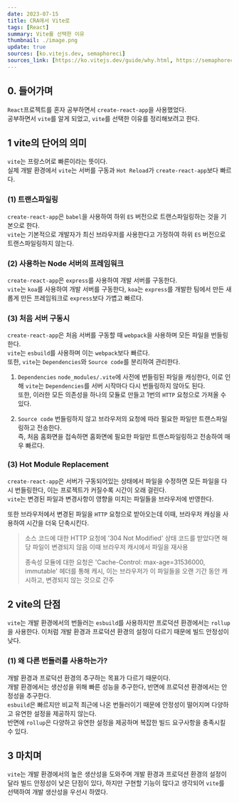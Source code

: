 ```yaml
---
date: 2023-07-15
title: CRA에서 Vite로
tags: [React]
summary: Vite를 선택한 이유
thumbnail: ./image.png
update: true
sources: [ko.vitejs.dev, semaphoreci]
sources_link: [https://ko.vitejs.dev/guide/why.html, https://semaphoreci.com/blog/vite]
---
```



## 0. 들어가며
`React`프로젝트를 혼자 공부하면서 `create-react-app`을 사용했었다.  
공부하면서 `vite`를 알게 되었고, `vite`를 선택한 이유를 정리해보려고 한다.

## 1 vite의 단어의 의미
`vite`는 프랑스어로 빠른이라는 뜻이다.  
실제 개발 환경에서 `vite`는 서버를 구동과 `Hot Reload`가 `create-react-app`보다 빠르다.

### (1) 트랜스파일링
`create-react-app`은 `babel`을 사용하여 하위 `ES` 버전으로 트랜스파일링하는 것을 기본으로 한다.  
`vite`는 기본적으로 개발자가 최신 브라우저를 사용한다고 가정하여 하위 `ES` 버전으로 트랜스파일링하지 않는다.  

### (2) 사용하는 Node 서버의 프레임워크
`create-react-app`은 `express`를 사용하여 개발 서버를 구동한다.  
`vite`는 `koa`를 사용하여 개발 서버를 구동한다, `koa`는 `express`를 개발한 팀에서 만든 새롭게 만든 프레임워크로 `express`보다 가볍고 빠르다.  

### (3) 처음 서버 구동시
`create-react-app`은 처음 서버를 구동할 때 `webpack`을 사용하며 모든 파일을 번들링한다.  
`vite`는 `esbuild`를 사용하며 이는 `webpack`보다 빠르다.  
또한, `vite`는 `Dependencies`와 `Source code`를 분리하여 관리한다.  

1. `Dependencies`
`node_modules/.vite`에 사전에 번들링된 파일을 캐싱한다, 이로 인해 `vite`는 `Dependencies`를 서버 시작마다 다시 번들링하지 않아도 된다.  
또한, 이러한 모든 의존성을 하나의 모듈로 만들고 1번의 `HTTP` 요청으로 가져올 수 있다.

2. `Source code`
번들링하지 않고 브라우저의 요청에 따라 필요한 파일만 트랜스파일링하고 전송한다.  
즉, 처음 홈화면을 접속하면 홈화면에 필요한 파일만 트랜스파일링하고 전송하여 매우 빠르다.

### (3) Hot Module Replacement
`create-react-app`은 서버가 구동되어있는 상태에서 파일을 수정하면 모든 파일을 다시 번들링한다, 이는 프로젝트가 커질수록 시간이 오래 걸린다.  
`vite`는 변경된 파일과 변경사항이 영향을 미치는 파일들을 브라우저에 반영한다.  

또한 브라우저에서 변경된 파일을 `HTTP` 요청으로 받아오는데 이때, 브라우저 캐싱을 사용하여 시간을 더욱 단축시킨다.

>소스 코드에 대한 HTTP 요청에 '304 Not Modified' 상태 코드를 받았다면 해당 파일이 변경되지 않음 이때 브라우저 캐시에서 파일을 재사용  
>
>종속성 모듈에 대한 요청은 'Cache-Control: max-age=31536000, immutable' 헤더를 통해 캐시, 이는 브라우저가 이 파일들을 오랜 기간 동안 캐시하고, 변경되지 않는 것으로 간주


## 2 vite의 단점
`vite`는 개발 환경에서의 번들러는 `esbuild`를 사용하지만 프로덕션 환경에서는 `rollup`을 사용한다. 이처럼 개발 환경과 프로덕션 환경의 설정이 다르기 때문에 빌드 안정성이 낮다.

### (1) 왜 다른 번들러를 사용하는가?
개발 환경과 프로덕션 환경의 추구하는 목표가 다르기 때문이다.  
개발 환경에서는 생산성을 위해 빠른 성능을 추구한다, 반면에 프로덕션 환경에서는 안정성을 추구한다.  
`esbuild`은 빠르지만 비교적 최근에 나온 번들러이기 때문에 안정성이 떨어지며 다양하고 유연한 설정을 제공하지 않는다.  
반면에 `rollup`은 다양하고 유연한 설정을 제공하며 복잡한 빌드 요구사항을 충족시킬 수 있다.

## 3 마치며
`vite`는 개발 환경에서의 높은 생산성을 도와주며 개발 환경과 프로덕션 환경의 설정이 달라 빌드 안정성이 낮은 단점이 있다, 하지만 구현할 기능이 많다고 생각되어 `vite`를 선택하여 개발 생산성을 우선시 하였다.